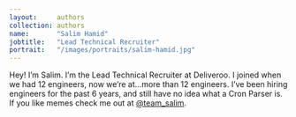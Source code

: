 ```yaml
---
layout:     authors
collection: authors
name:       "Salim Hamid"
jobtitle:   "Lead Technical Recruiter"
portrait:   "/images/portraits/salim-hamid.jpg"
---
```


Hey! I’m Salim. I’m the Lead Technical Recruiter at Deliveroo. I joined when we
had 12 engineers, now we’re at...more than 12 engineers. I’ve been hiring engineers
for the past 6 years, and still have no idea what a Cron Parser is. If you like
memes check me out at [@team_salim](https://twitter.com/team_salim).
